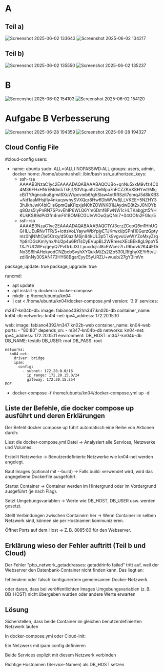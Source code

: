 # A

## Teil a)
![Screenshot 2025-06-02 133643](https://github.com/user-attachments/assets/076777fe-9df1-470d-8562-d0775b7c60b3)
![Screenshot 2025-06-02 134217](https://github.com/user-attachments/assets/bc1a6b29-e34c-49ea-9884-db1d770dfc57)

## Teil b)
![Screenshot 2025-06-02 135550](https://github.com/user-attachments/assets/a8acf9e7-7ce8-4b2b-8940-3149ac9d5eec)
![Screenshot 2025-06-02 135237](https://github.com/user-attachments/assets/fef2a4a6-0db9-4342-ada5-3b926971fbb5)


# B
![Screenshot 2025-06-02 154103](https://github.com/user-attachments/assets/77485bfe-61c7-444f-8531-1ec3846fcafd)
![Screenshot 2025-06-02 154120](https://github.com/user-attachments/assets/ce6be62d-3a68-4c25-a650-d6e554c6dced)


# Aufgabe B Verbesserung

![Screenshot 2025-06-28 194359](https://github.com/user-attachments/assets/cdfeeda6-d4d4-42de-b9a4-0bbd462db72b)
![Screenshot 2025-06-28 194327](https://github.com/user-attachments/assets/7451e8af-cbb7-4b48-ac91-c851fb0eb4b1)

## Cloud Config File

#cloud-config
users:
  - name: ubuntu
    sudo: ALL=(ALL) NOPASSWD:ALL
    groups: users, admin, docker
    home: /home/ubuntu
    shell: /bin/bash
    ssh_authorized_keys:
      - ssh-rsa AAAAB3NzaC1yc2EAAAADAQABAAABAQCUBo+qnNu5xxM9vfz4C04M36FHxHNrEMdm5TkFj1/SfVtqunlUOeMpu7nFCZZKnX8HYwf/MkjcBiTYAgncxku8grwl6XuW/pcvmb6/ghSIaw4xtRRSzit7omqJ5d8kXB3+Nd1aaMHsjfly4nkaqswhySVXQqr8Hw6DbWVw8jLLVKEE+5NZHY33hJkhJwK4blCllsGpmQaKi1qxjsN0hZOWNK01iJAydwD8t2xJ0NOYbq8Qas5IyPnRN7SPxvEhIP6WLQ6Ym6Dmf8FwNW1cHLTKabgjzt5f/HKUkKS89dPd3fn4nnFli1BOMECGUIvVlOw2pQNri7+04OOfn2FGlqr5
      - ssh-rsa AAAAB3NzaC1yc2EAAAADAQABAAABAQC1YJ3erzZCeoQ6m1HhUQGHLUEuRNvTFR/S+iottsVoLYaywWbYpjyETJKrwxi/pSPnl10GurzGptymz0hjNMtOje5Crxy/dS0azIM6jn84kUL3p5Tk9vgvuUwWYZoMxyZrqYp8rDGcKm/yhx/hU2p4u6RtTsDyEVupBL2WRmecXEcBEk8gL9poY51XJYUCWFx/gepQ7PvDrbJXLLpucdcjlcI8cEWcez7l+tRbdvk2K44EDrNx3S6lhAHekyodCNZbcbSvyhXYQukM/Zs2IZo530LRfghyXEYr5tvUzdl6nNy30SAN173HY68BgarEyyE5yURZU+wuub/27gY3lmVn

package_update: true
package_upgrade: true

runcmd:
  - apt update
  - apt install -y docker.io docker-compose
  - mkdir -p /home/ubuntu/kn04
  - |
    cat <<EOF > /home/ubuntu/kn04/docker-compose.yml
    version: '3.9'
    services:
    
  m347-kn04b-db:
    image: fabiano4392/m347:kn02b-db
    container_name: kn04-db
    networks:
      kn04-net:
        ipv4_address: 172.20.15.10

  web:
    image: fabiano4392/m347:kn02b-web
    container_name: kn04-web
    ports:
      - "80:80"
    depends_on:
      - m347-kn04b-db
    networks:
      kn04-net:
        ipv4_address: 172.20.15.11
    environment:
      DB_HOST: m347-kn04b-db
      DB_NAME: testdb
      DB_USER: root
      DB_PASS: root

    networks:
      kn04-net:
        driver: bridge
        ipam:
          config:
            - subnet: 172.20.0.0/16
              ip_range: 172.20.15.0/24
              gateway: 172.20.15.254
    EOF
  - docker-compose -f /home/ubuntu/kn04/docker-compose.yml up -d




## Liste der Befehle, die docker compose up ausführt und deren Erklärungen
Der Befehl docker compose up führt automatisch eine Reihe von Aktionen durch:

Liest die docker-compose.yml Datei
→ Analysiert alle Services, Netzwerke und Volumes.

Erstellt Netzwerke
→ Benutzerdefinierte Netzwerke wie kn04-net werden angelegt.

Baut Images (optional mit --build)
→ Falls build: verwendet wird, wird das angegebene Dockerfile ausgeführt.

Startet Container
→ Container werden im Hintergrund oder im Vordergrund ausgeführt (je nach Flag).

Setzt Umgebungsvariablen
→ Werte wie DB_HOST, DB_USER usw. werden gesetzt.

Stellt Verbindungen zwischen Containern her
→ Wenn Container im selben Netzwerk sind, können sie per Hostnamen kommunizieren.

Öffnet Ports auf dem Host
→ Z. B. 8085:80 für den Webserver.

## Erklärung wieso der Fehler auftritt (Teil b und Cloud)
Der Fehler "php_network_getaddresses: getaddrinfo failed" tritt auf, weil der Webserver den Datenbank-Container nicht finden kann. Das liegt an:

fehlendem oder falsch konfiguriertem gemeinsamen Docker-Netzwerk

oder daran, dass bei veröffentlichten Images Umgebungsvariablen (z. B. DB_HOST) nicht übergeben wurden oder andere Werte erwarten

## Lösung
Sicherstellen, dass beide Container im gleichen benutzerdefinierten Netzwerk laufen

In docker-compose.yml oder Cloud-Init:

Ein Netzwerk mit ipam.config definieren

Beide Services explizit mit diesem Netzwerk verbinden

Richtige Hostnamen (Service-Namen) als DB_HOST setzen




